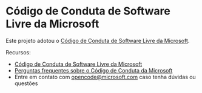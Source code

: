 # <a name="microsoft-open-source-code-of-conduct"></a>Código de Conduta de Software Livre da Microsoft

Este projeto adotou o [Código de Conduta de Software Livre da Microsoft](https://opensource.microsoft.com/codeofconduct/).

Recursos:

- [Código de Conduta de Software Livre da Microsoft](https://opensource.microsoft.com/codeofconduct/)
- [Perguntas frequentes sobre o Código de Conduta da Microsoft](https://opensource.microsoft.com/codeofconduct/faq/)
- Entre em contato com [opencode@microsoft.com](mailto:opencode@microsoft.com) caso tenha dúvidas ou questões
